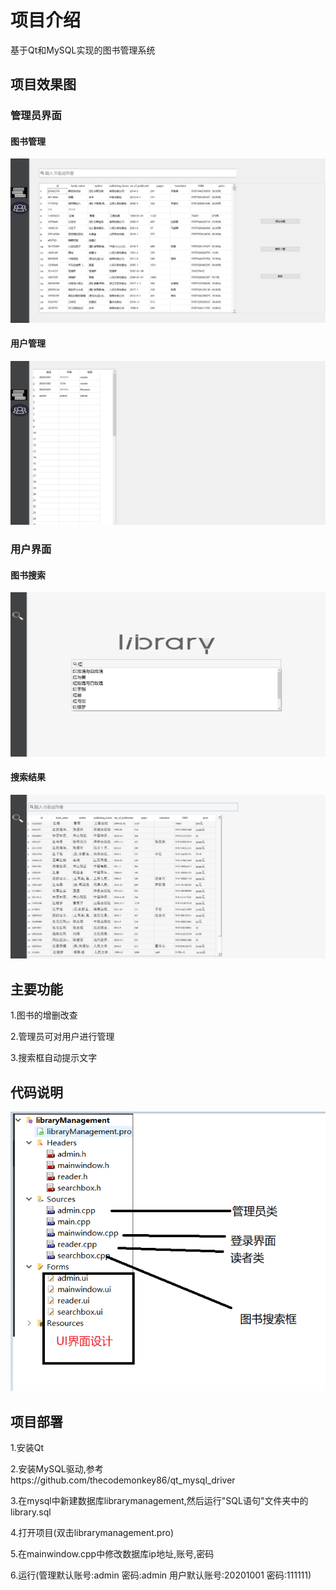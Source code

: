 # 项目介绍

基于Qt和MySQL实现的图书管理系统

## 项目效果图

### 管理员界面

#### 图书管理

![](./images/2022-05-19-21-09-58-image.png)

#### 用户管理

![](./images/2022-05-19-21-11-29-image.png)

### 

### 用户界面

#### 图书搜索

![](./images/2022-05-19-21-34-32-image.png)

#### 搜索结果

![](./images/2022-05-19-21-36-06-image.png)

## 主要功能

1.图书的增删改查

2.管理员可对用户进行管理

3.搜索框自动提示文字

## 代码说明

![](./images/1.png)

## 项目部署

1.安装Qt

2.安装MySQL驱动,参考https://github.com/thecodemonkey86/qt_mysql_driver

3.在mysql中新建数据库librarymanagement,然后运行"SQL语句"文件夹中的library.sql

4.打开项目(双击librarymanagement.pro)

5.在mainwindow.cpp中修改数据库ip地址,账号,密码

6.运行(管理默认账号:admin 密码:admin         用户默认账号:20201001 密码:111111)
